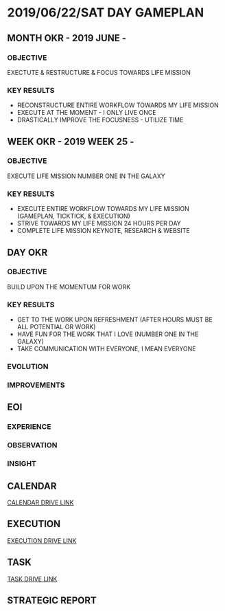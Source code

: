 # 2019/06/22/SAT DAY GAMEPLAN

## MONTH OKR - 2019 JUNE -

### OBJECTIVE

EXECTUTE & RESTRUCTURE & FOCUS TOWARDS LIFE MISSION

### KEY RESULTS

- RECONSTRUCTURE ENTIRE WORKFLOW TOWARDS MY LIFE MISSION
- EXECUTE AT THE MOMENT - I ONLY LIVE ONCE
- DRASTICALLY IMPROVE THE FOCUSNESS - UTILIZE TIME

## WEEK OKR - 2019 WEEK 25 -

### OBJECTIVE

EXECUTE LIFE MISSION NUMBER ONE IN THE GALAXY

### KEY RESULTS

- EXECUTE ENTIRE WORKFLOW TOWARDS MY LIFE MISSION (GAMEPLAN, TICKTICK, & EXECUTION)
- STRIVE TOWARDS MY LIFE MISSION 24 HOURS PER DAY
- COMPLETE LIFE MISSION KEYNOTE, RESEARCH & WEBSITE

## DAY OKR

### OBJECTIVE

BUILD UPON THE MOMENTUM FOR WORK

### KEY RESULTS

- GET TO THE WORK UPON REFRESHMENT (AFTER HOURS MUST BE ALL POTENTIAL OR WORK)
- HAVE FUN FOR THE WORK THAT I LOVE (NUMBER ONE IN THE GALAXY)
- TAKE COMMUNICATION WITH EVERYONE, I MEAN EVERYONE

### EVOLUTION

### IMPROVEMENTS

## EOI

### EXPERIENCE

### OBSERVATION

### INSIGHT

## CALENDAR

[CALENDAR DRIVE LINK](https://drive.google.com/open?id=1FqixaRVNGR6cjyRr6Xgm2bKPpcG6bjPx)

## EXECUTION

[EXECUTION DRIVE LINK](https://drive.google.com/open?id=1gEGlGwOUcVeKLIHLHL6FbLOa4d4XjM58XKu_tloTF3U)

## TASK

[TASK DRIVE LINK](https://drive.google.com/open?id=1bJmmIrW-mlyUZxCcR8vQTVqpgr_jwQub)

## STRATEGIC REPORT
